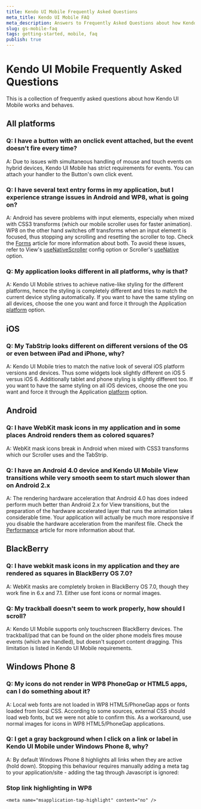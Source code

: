```yaml
---
title: Kendo UI Mobile Frequently Asked Questions
meta_title: Kendo UI Mobile FAQ
meta_description: Answers to Frequently Asked Questions about how Kendo UI Mobile works and behaves
slug: gs-mobile-faq
tags: getting-started, mobile, faq
publish: true
---
```


# Kendo UI Mobile Frequently Asked Questions

This is a collection of frequently asked questions about how Kendo UI Mobile works and behaves.

## All platforms

### Q: I have a button with an onclick event attached, but the event doesn't fire every time?

A: Due to issues with simultaneous handling of mouse and touch events on hybrid devices, Kendo UI Mobile has strict requirements for events.
You can attach your handler to the Button's own click event.

### Q: I have several text entry forms in my application, but I experience strange issues in Android and WP8, what is going on?

A: Android has severe problems with input elements, especially when mixed with CSS3 transforms (which our mobile scroller uses for faster animation).
WP8 on the other hand switches off transforms when an input element is focused, thus stopping any scrolling and resetting the scroller to top.
Check the [Forms](./forms) article for more information about both. To avoid these issues, refer to View's [useNativeScroller](../../api/mobile/view#usenativescrolling-booleandefault-false)
config option or Scroller's [useNative](../../api/mobile/scroller.md#usenative-booleandefault-false) option.

### Q: My application looks different in all platforms, why is that?

A: Kendo UI Mobile strives to achieve native-like styling for the different platforms, hence the styling is completely different and tries to match the current device
styling automatically. If you want to have the same styling on all devices, choose the one you want and force it
through the Application [platform](./application#force-ios-5-look) option.

## iOS

### Q: My TabStrip looks different on different versions of the OS or even between iPad and iPhone, why?

A: Kendo UI Mobile tries to match the native look of several iOS platform versions and devices. Thus some widgets look slightly different on iOS 5 versus iOS 6.
Additionally tablet and phone styling is slightly different too. If you want to have the same styling on all iOS devices, choose the one you want and force it
through the Application [platform](./application#force-ios-5-look) option.

## Android

### Q: I have WebKit mask icons in my application and in some places Android renders them as colored squares?

A: WebKit mask icons break in Android when mixed with CSS3 transforms which our Scroller uses and the TabStrip.

### Q: I have an Android 4.0 device and Kendo UI Mobile View transitions while very smooth seem to start much slower than on Android 2.x

A: The rendering hardware acceleration that Android 4.0 has does indeed perform much better than Android 2.x for View transitions, but the preparation of the hardware accelerated
layer that runs the animation takes considerable time. Your application will actually be much more responsive if you disable the hardware acceleration from the manifest file.
Check the [Performance](./performance) article for more information about that.

## BlackBerry

### Q: I have webkit mask icons in my application and they are rendered as squares in BlackBerry OS 7.0?

A: WebKit masks are completely broken in BlackBerry OS 7.0, though they work fine in 6.x and 7.1. Either use font icons or normal images.

### Q: My trackball doesn't seem to work properly, how should I scroll?

A: Kendo UI Mobile supports only touchscreen BlackBerry devices. The trackball/pad that can be found on the older phone models fires mouse events (which are handled), but
doesn't support content dragging. This limitation is listed in Kendo UI Mobile requirements.

## Windows Phone 8

### Q: My icons do not render in WP8 PhoneGap or HTML5 apps, can I do something about it?

A: Local web fonts are not loaded in WP8 HTML5/PhoneGap apps or fonts loaded from local CSS. According to some sources,
external CSS should load web fonts, but we were not able to confirm this. As a workaround, use normal images for icons in WP8 HTML5/PhoneGap applications.

### Q: I get a gray background when I click on a link or label in Kendo UI Mobile under Windows Phone 8, why?

A: By default Windows Phone 8 highlights all links when they are active (hold down). Stopping this behaviour requires manually adding a meta tag to your application/site -
adding the tag through Javascript is ignored:

### Stop link highlighting in WP8

    <meta name="msapplication-tap-highlight" content="no" />

